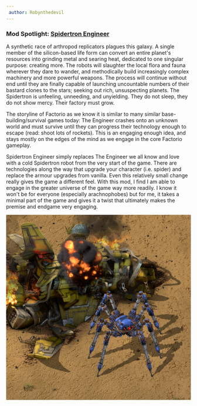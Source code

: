 ```yaml
---
 author: Robynthedevil
---
```


### Mod Spotlight: [Spidertron Engineer](https://mods.factorio.com/mod/SpidertronEngineer)

A synthetic race of arthropod replicators plagues this galaxy. A single member of the silicon-based life form can convert an entire planet's resources into grinding metal and searing heat, dedicated to one singular purpose: creating more. The robots will slaughter the local flora and fauna wherever they dare to wander, and methodically build increasingly complex machinery and more powerful weapons. The process will continue without end until they are finally capable of launching uncountable numbers of their bastard clones to the stars; seeking out rich, unsuspecting planets. The Spidertron is unfeeling, unneeding, and unyielding. They do not sleep, they do not show mercy. Their factory must grow.

The storyline of Factorio as we know it is similar to many similar base-building/survival games today: The Engineer crashes onto an unknown world and must survive until they can progress their technology enough to escape (read: shoot lots of rockets). This is an engaging enough idea, and stays mostly on the edges of the mind as we engage in the core Factorio gameplay.

Spidertron Engineer simply replaces The Engineer we all know and love with a cold Spidertron robot from the very start of the game. There are technologies along the way that upgrade your character (i.e. spider) and replace the armour upgrades from vanilla. Even this relatively small change really gives the game a different feel. With this mod, I find I am able to engage in the greater universe of the game way more readily. I know it won't be for everyone (especially arachnophobes) but for me, it takes a minimal part of the game and gives it a twist that ultimately makes the premise and endgame very engaging.

![Spidertron Engineer with the crashed spaceship](SpidertronEngineer_thumbnail_fullsize.png)
